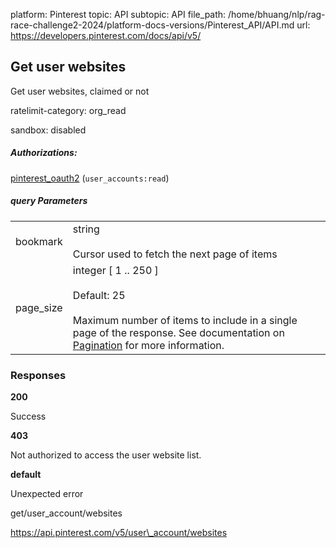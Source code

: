 platform: Pinterest
topic: API
subtopic: API
file_path: /home/bhuang/nlp/rag-race-challenge2-2024/platform-docs-versions/Pinterest_API/API.md
url: https://developers.pinterest.com/docs/api/v5/

## [](#operation/user_websites/get)Get user websites

Get user websites, claimed or not

ratelimit-category: org\_read

sandbox: disabled

##### Authorizations:

[pinterest\_oauth2](#section/Authentication/pinterest_oauth2) (`user_accounts:read`)

##### query Parameters

|     |     |
| --- | --- |
| bookmark | string<br><br>Cursor used to fetch the next page of items |
| page\_size | integer \[ 1 .. 250 \]<br><br>Default: 25<br><br>Maximum number of items to include in a single page of the response. See documentation on [Pagination](https://developers.pinterest.com/docs/getting-started/pagination/) for more information. |

### Responses

**200**

Success

**403**

Not authorized to access the user website list.

**default**

Unexpected error

get/user\_account/websites

https://api.pinterest.com/v5/user\_account/websites